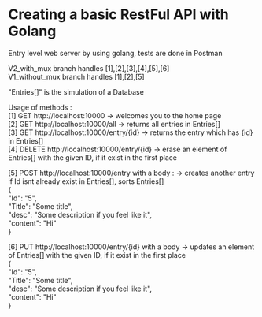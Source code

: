 # Creating a basic RestFul API with Golang
Entry level web server by using golang, tests are done in Postman<br />

V2_with_mux branch handles [1],[2],[3],[4],[5],[6]<br />
V1_without_mux branch handles [1],[2],[5]

"Entries[]" is the simulation of a Database

Usage of methods :<br />
[1]  GET http://localhost:10000 -> welcomes you to the home page <br />
[2]  GET http://localhost:10000/all -> returns all entries in Entries[]<br />
[3]  GET http://localhost:10000/entry/{id} -> returns the entry which has {id} in Entries[]<br />
[4]  DELETE http://localhost:10000/entry/{id}  -> erase an element of Entries[] with the given ID, if it exist in the first place<br />

[5] POST http://localhost:10000/entry  with a body : -> creates another entry if Id isnt already exist in Entries[], sorts Entries[]<br />
{<br />
"Id": "5", <br />
"Title": "Some title", <br />
"desc": "Some description if you feel like it", <br />
"content": "Hi" <br />
}<br />

[6] PUT http://localhost:10000/entry/{id} with a body -> updates an element of Entries[] with the given ID, if it exist in the first place<br />
{<br />
"Id": "5", <br />
"Title": "Some title", <br />
"desc": "Some description if you feel like it", <br />
"content": "Hi" <br />
}<br />

